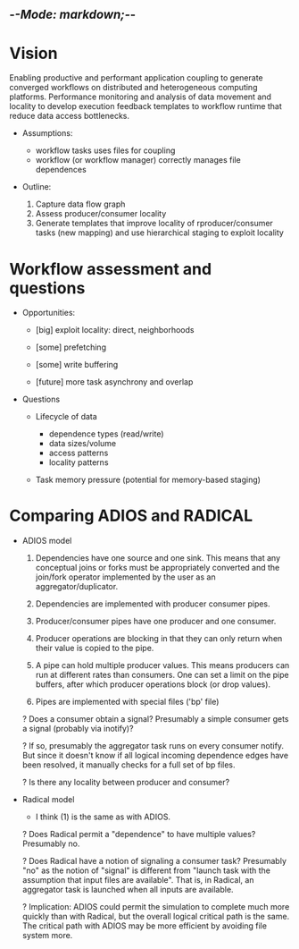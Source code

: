 -*-Mode: markdown;-*-
-----------------------------------------------------------------------------

Vision
=============================================================================

Enabling productive and performant application coupling to generate converged workflows on distributed and heterogeneous computing platforms. Performance monitoring and analysis of data movement and locality to develop execution feedback templates to workflow runtime that reduce data access bottlenecks.

* Assumptions:
  - workflow tasks uses files for coupling
  - workflow (or workflow manager) correctly manages file dependences

* Outline:
  1. Capture data flow graph
  2. Assess producer/consumer locality
  3. Generate templates that improve locality of rproducer/consumer tasks (new mapping) and use hierarchical staging to exploit locality


Workflow assessment and questions
=============================================================================

* Opportunities:
  - [big] exploit locality: direct, neighborhoods

  - [some] prefetching
    
  - [some] write buffering

  - [future] more task asynchrony and overlap


* Questions
  - Lifecycle of data
    - dependence types (read/write)
    - data sizes/volume
    - access patterns
    - locality patterns

  - Task memory pressure (potential for memory-based staging)


Comparing ADIOS and RADICAL
=============================================================================

- ADIOS model

  1. Dependencies have one source and one sink. This means that any
     conceptual joins or forks must be appropriately converted and the
     join/fork operator implemented by the user as an
     aggregator/duplicator.
  
  2. Dependencies are implemented with producer consumer pipes.
  
  3. Producer/consumer pipes have one producer and one consumer.

  4. Producer operations are blocking in that they can only return when
     their value is copied to the pipe.
  
  5. A pipe can hold multiple producer values. This means producers can
     run at different rates than consumers. One can set a limit on the
     pipe buffers, after which producer operations block (or drop values).
    
  6. Pipes are implemented with special files ('bp' file)
  
  ? Does a consumer obtain a signal? Presumably a simple consumer gets a signal (probably via inotify)?
  
  ? If so, presumably the aggregator task runs on every consumer notify. But since it doesn't know if all logical incoming dependence edges have been resolved, it manually checks for a full set of bp files.
  
  ? Is there any locality between producer and consumer?


- Radical model

  - I think (1) is the same as with ADIOS.
  
  ? Does Radical permit a "dependence" to have multiple values? Presumably no.
  
  ? Does Radical have a notion of signaling a consumer task? Presumably "no" as the notion of "signal" is different from "launch task with the assumption that input files are available". That is, in Radical, an aggregator task is launched when all inputs are available.
  
  ? Implication: ADIOS could permit the simulation to complete much more quickly than with Radical, but the overall logical critical path is the same. The critical path with ADIOS may be more efficient by avoiding file system more.

